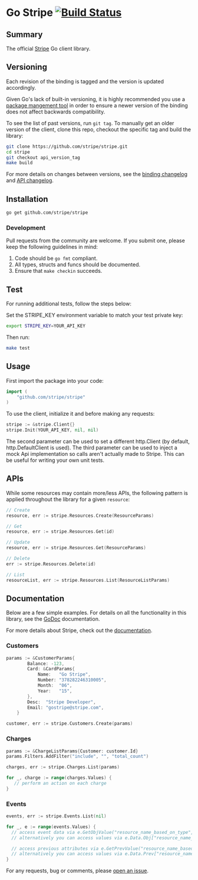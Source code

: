 Go Stripe [![Build Status](https://travis-ci.org/stripe/stripe.svg?branch=master)](https://travis-ci.org/stripe/stripe)
========

## Summary

The official [Stripe](https://stripe.com) Go client library.

## Versioning

Each revision of the binding is tagged and the version is updated accordingly.

Given Go's lack of built-in versioning, it is highly recommended you use a
[package mangement tool](https://code.google.com/p/go-wiki/wiki/PackageManagementTools) in order
to ensure a newer version of the binding does not affect backwards compatibility.

To see the list of past versions, run `git tag`. To manually get an older
version of the client, clone this repo, checkout the specific tag and build the
library:

```sh
git clone https://github.com/stripe/stripe.git
cd stripe
git checkout api_version_tag
make build
```

For more details on changes between versions, see the [binding changelog](CHANGELOG) 
and [API changelog](https://stripe.com/docs/upgrades).

## Installation

```sh
go get github.com/stripe/stripe
```

### Development

Pull requests from the community are welcome. If you submit one, please keep
the following guidelines in mind:

1. Code should be `go fmt` compliant.
2. All types, structs and funcs should be documented.
3. Ensure that `make checkin` succeeds.

## Test

For running additional tests, follow the steps below:

Set the STRIPE_KEY environment variable to match your test private key:
```sh
export STRIPE_KEY=YOUR_API_KEY
```

Then run:
```sh
make test
```

## Usage

First import the package into your code:
```go
import (
    "github.com/stripe/stripe"
)
```

To use the client, initialize it and before making any requests:
```go
stripe := &stripe.Client{}
stripe.Init(YOUR_API_KEY, nil, nil)
```

The second parameter can be used to set a different http.Client (by default,
http.DefaultClient is used).  The third parameter can be used to inject a mock
Api implementation so calls aren't actually made to Stripe. This can be useful
for writing your own unit tests.

## APIs

While some resources may contain more/less APIs, the following pattern is
applied throughout the library for a given `resource`:

```go
// Create 
resource, err := stripe.Resources.Create(ResourceParams)

// Get
resource, err := stripe.Resources.Get(id)

// Update
resource, err := stripe.Resources.Get(ResourceParams)

// Delete
err := stripe.Resources.Delete(id)

// List
resourceList, err := stripe.Resources.List(ResourceListParams)
```

## Documentation

Below are a few simple examples. For details on all the functionality in this
library, see the [GoDoc](http://godoc.org/github.com/stripe/stripe) documentation.

For more details about Stripe, check out the [documentation](https://stripe.com/docs).

### Customers

```go
params := &CustomerParams{
		Balance: -123,
		Card: &CardParams{
			Name:   "Go Stripe",
			Number: "378282246310005",
			Month:  "06",
			Year:   "15",
		},
		Desc:  "Stripe Developer",
		Email: "gostripe@stripe.com",
	}

customer, err := stripe.Customers.Create(params)
```

### Charges

```go
params := &ChargeListParams{Customer: customer.Id}
params.Filters.AddFilter("include", "", "total_count")

charges, err := stripe.Charges.List(params)

for _, charge := range(charges.Values) {
   // perform an action on each charge
}
```
### Events

```go
events, err := stripe.Events.List(nil)

for _, e := range(events.Values) {
  // access event data via e.GetObjValue("resource_name_based_on_type", "resource_property_name")
  // alternatively you can access values via e.Data.Obj["resource_name_based_on_type"].(map[string]interface{})["resource_property_name"]

  // access previous attributes via e.GetPrevValue("resource_name_based_on_type", "resource_property_name")
  // alternatively you can access values via e.Data.Prev["resource_name_based_on_type"].(map[string]interface{})["resource_property_name"]
}
```

For any requests, bug or comments, please [open an issue](https://github.com/stripe/stripe/issues/new). 
